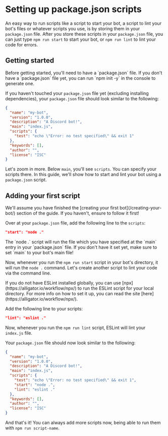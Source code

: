 # Setting up package.json scripts

An easy way to run scripts like a script to start your bot, a script to lint your bot's files or whatever scripts you use, is by storing them in your `package.json` file. After you store these scripts in your `package.json` file, you can just type `npm run start` to start your bot, or `npm run lint` to lint your code for errors.

## Getting started

<p class="tip">Before getting started, you'll need to have a `package.json` file. If you don't have a `package.json` file yet, you can run `npm init -y` in the console to generate one.</p>

If you haven't touched your `package.json` file yet (excluding installing dependencies), your `package.json` file should look similar to the following:

```json
{
  "name": "my-bot",
  "version": "1.0.0",
  "description": "A Discord bot!",
  "main": "index.js",
  "scripts": {
    "test": "echo \"Error: no test specified\" && exit 1"
  },
  "keywords": [],
  "author": "",
  "license": "ISC"
}
```

Let's zoom in more. Below `main`, you'll see `scripts`. You can specify your scripts there. In this guide, we'll show how to start and lint your bot using a `package.json` script.

## Adding your first script

<p class="tip">We'll assume you have finished the [creating your first bot](/creating-your-bot/) section of the guide. If you haven't, ensure to follow it first!</p>

Over at your `package.json` file, add the following line to the `scripts`:

```json
"start": "node ."
```

<p class="tip">The `node .` script will run the file which you have specified at the `main` entry in your `package.json` file. If you don't have it set yet, make sure to set `main` to your bot's main file!</p>

Now, whenever you run the `npm run start` script in your bot's directory, it will run the `node .` command. Let's create another script to lint your code via the command line.

<p class="tip">If you do not have ESLint installed globally, you can use [npx](https://alligator.io/workflow/npx/) to run the ESLint script for your local directory. For more info on how to set it up, you can read the site [here](https://alligator.io/workflow/npx/).</p>
Add the following line to your scripts:

```json
"lint": "eslint ."
```

Now, whenever you run the `npm run lint` script, ESLint will lint your `index.js` file.

Your `package.json` file should now look similar to the following:

```json
{
  "name": "my-bot",
  "version": "1.0.0",
  "description": "A Discord bot!",
  "main": "index.js",
  "scripts": {
    "test": "echo \"Error: no test specified\" && exit 1",
    "start": "node .",
    "lint": "eslint ."
  },
  "keywords": [],
  "author": "",
  "license": "ISC"
}
```

And that's it! You can always add more scripts now, being able to run them with `npm run script-name`.